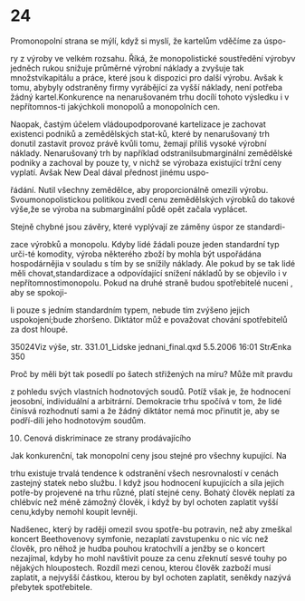 # 24

Promonopolní strana se mýlí, když si myslí, že kartelům vděčíme za úspo-

ry z výroby ve velkém rozsahu. Říká, že monopolistické soustředění výrobyv jedněch rukou snižuje průměrné výrobní náklady a zvyšuje tak množstvíkapitálu a práce, které jsou k dispozici pro další výrobu. Avšak k tomu, abybyly odstraněny firmy vyrábějící za vyšší náklady, není potřeba žádný kartel.Konkurence na nenarušovaném trhu docílí tohoto výsledku i v nepřítomnos-ti jakýchkoli monopolů a monopolních cen.

Naopak, častým účelem vládoupodporované kartelizace je zachovat existenci podniků a zemědělských stat-ků, které by nenarušovaný trh donutil zastavit provoz právě kvůli tomu, žemají příliš vysoké výrobní náklady. Nenarušovaný trh by například odstranilsubmarginální zemědělské podniky a zachoval by pouze ty, v nichž se výrobaza existující tržní ceny vyplatí. Avšak New Deal dával přednost jinému uspo-

řádání. Nutil všechny zemědělce, aby proporcionálně omezili výrobu. Svoumonopolistickou politikou zvedl cenu zemědělských výrobků do takové výše,že se výroba na submarginální půdě opět začala vyplácet.

Stejně chybné jsou závěry, které vyplývají ze záměny úspor ze standardi-

zace výrobků a monopolu. Kdyby lidé žádali pouze jeden standardní typ urči-té komodity, výroba některého zboží by mohla být uspořádána hospodárnějia v souladu s tím by se snížily náklady. Ale pokud by se tak lidé měli chovat,standardizace a odpovídající snížení nákladů by se objevilo i v nepřítomnostimonopolu. Pokud na druhé straně budou spotřebitelé nuceni , aby se spokoji-

li pouze s jedním standardním typem, nebude tím zvýšeno jejich uspokojení;bude zhoršeno. Diktátor můž e považovat chování spotřebitelů za dost hloupé.

35024Viz výše, str. 331.01_Lidske jednani_final.qxd 5.5.2006 16:01 StrÆnka 350

Proč by měli být tak posedlí po šatech střižených na míru? Může mít pravdu

z pohledu svých vlastních hodnotových soudů. Potíž však je, že hodnocení jeosobní, individuální a arbitrární. Demokracie trhu spočívá v tom, že lidé činísvá rozhodnutí sami a že žádný diktátor nemá moc přinutit je, aby se podří-dili jeho hodnotovým soudům.

10. Cenová diskriminace ze strany prodávajícího

Jak konkurenční, tak monopolní ceny jsou stejné pro všechny kupující. Na

trhu existuje trvalá tendence k odstranění všech nesrovnalostí v cenách zastejný statek nebo službu. I když jsou hodnocení kupujících a síla jejich potře-by projevené na trhu různé, platí stejné ceny. Bohatý člověk neplatí za chlébvíc než méně zámožný člověk, i když by byl ochoten zaplatit vyšší cenu,kdyby nemohl koupit levněji.

Nadšenec, který by raději omezil svou spotře-bu potravin, než aby zmeškal koncert Beethovenovy symfonie, nezaplatí zavstupenku o nic víc než člověk, pro něhož je hudba pouhou kratochvílí a jenžby se o koncert nezajímal, kdyby ho mohl navštívit pouze za cenu zřeknutí sesvé touhy po nějakých hloupostech. Rozdíl mezi cenou, kterou člověk zazboží musí zaplatit, a nejvyšší částkou, kterou by byl ochoten zaplatit, seněkdy nazývá přebytek spotřebitele.

